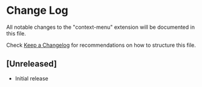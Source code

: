 # Change Log

All notable changes to the "context-menu" extension will be documented in this file.

Check [Keep a Changelog](http://keepachangelog.com/) for recommendations on how to structure this file.

## [Unreleased]

- Initial release